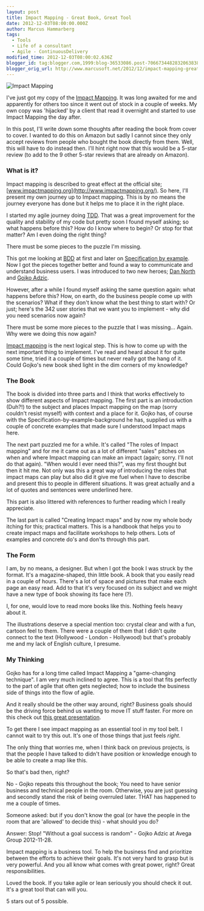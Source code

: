 ```yaml
---
layout: post
title: Impact Mapping - Great Book, Great Tool
date: 2012-12-03T08:00:00.000Z
author: Marcus Hammarberg
tags:
  - Tools
  - Life of a consultant
  - Agile - ContinuousDelivery
modified_time: 2012-12-03T08:00:02.636Z
blogger_id: tag:blogger.com,1999:blog-36533086.post-7066734482832063838
blogger_orig_url: http://www.marcusoft.net/2012/12/impact-mapping-great-book-great-tool.html
---
```


![Impact Mapping](http://impactmapping.org/site/cover500.png)

I've just got my copy of the [Impact Mapping](http://impactmapping.org/book.php). It was long awaited for me and apparently for others too since it went out of stock in a couple of weeks. My own copy was 'hijacked' by a client that read it overnight and started to use Impact Mapping the day after.

In this post, I'll write down some thoughts after reading the book from cover to cover. I wanted to do this on Amazon but sadly I cannot since they only accept reviews from people who bought the book directly from them. Well, this will have to do instead then. I'll hint right now that this would be a 5-star review (to add to the 9 other 5-star reviews that are already on Amazon).

### What is it?

Impact mapping is described to great effect at the official site; [www.impactmapping.org](http://www.impactmapping.org/). So here, I'll present my own journey up to Impact mapping. This is by no means the journey everyone has done but it helps me to place it in the right place.

I started my agile journey doing [TDD](http://en.wikipedia.org/wiki/Test-driven_development). That was a great improvement for the quality and stability of my code but pretty soon I found myself asking; so what happens before this? How do I know where to begin? Or stop for that matter? Am I even doing the right thing?

There must be some pieces to the puzzle I'm missing.

This got me looking at [BDD](http://dannorth.net/introducing-bdd/) at first and later on [Specification by example](http://specificationbyexample.com/). Now I got the pieces together better and found a way to communicate and understand business users. I was introduced to two new heroes; [Dan North](http://dannorth.net/) and [Gojko Adzic](http://gojko.net/).

However, after a while I found myself asking the same question again: what happens before this? How, on earth, do the business people come up with the scenarios? What if they don't know what the best thing to start with? Or just; here's the 342 user stories that we want you to implement - why did you need scenarios now again?

There must be some more pieces to the puzzle that I was missing...
Again. Why were we doing this now again?

[Impact mapping](http://www.impactmapping.org/) is the next logical step. This is how to come up with the next important thing to implement. I've read and heard about it for quite some time, tried it a couple of times but never really got the hang of it. Could Gojko's new book shed light in the dim corners of my knowledge?

### The Book

The book is divided into three parts and I think that works effectively to show different aspects of Impact mapping. The first part is an introduction (Duh?!) to the subject and places Impact mapping on the map (sorry couldn't resist myself) with context and a place for it. Gojko has, of course with the Specification-by-example-background he has, supplied us with a couple of concrete examples that made sure I understood Impact maps here.

The next part puzzled me for a while. It's called "The roles of Impact mapping" and for me it came out as a lot of different "sales" pitches on when and where Impact mapping can make an impact (again; sorry. I'll not do that again). "When would I ever need this?", was my first thought but then it hit me. Not only was this a great way of introducing the roles that impact maps can play but also did it give me fuel when I have to describe and present this to people in different situations. It was great actually and a lot of quotes and sentences were underlined here.

This part is also littered with references to further reading which I really appreciate.

The last part is called "Creating Impact maps" and by now my whole body itching for this; practical matters. This is a handbook that helps you to create impact maps and facilitate workshops to help others. Lots of examples and concrete do's and don'ts through this part.

### The Form

I am, by no means, a designer. But when I got the book I was struck by the format. It's a magazine-shaped, thin little book. A book that you easily read in a couple of hours. There's a lot of space and pictures that make each page an easy read. Add to that it's very focused on its subject and we might have a new type of book showing its face here (?).

I, for one, would love to read more books like this. Nothing feels heavy about it.

The illustrations deserve a special mention too: crystal clear and with a fun, cartoon feel to them. There were a couple of them that I didn't quite connect to the text (Hollywood - London - Hollywood) but that's probably me and my lack of English culture, I presume.

### My Thinking

Gojko has for a long time called Impact Mapping a "game-changing technique". I am very much inclined to agree. This is a tool that fits perfectly to the part of agile that often gets neglected; how to include the business side of things into the flow of agile.

And it really should be the other way around, right? Business goals should be the driving force behind us wanting to move IT stuff faster. For more on this check out [this great presentation](http://skillsmatter.com/podcast/home/make-impact-not-software).

To get there I see impact mapping as an essential tool in my tool belt. I cannot wait to try this out. It's one of those things that just feels *right*.

The only thing that worries me, when I think back on previous projects, is that the people I have talked to didn't have position or knowledge enough to be able to create a map like this.

So that's bad then, right?

No - Gojko repeats this throughout the book; You need to have senior business and technical people in the room. Otherwise, you are just guessing and secondly stand the risk of being overruled later. THAT has happened to me a couple of times.

Someone asked: but if you don't know the goal (or have the people in the room that are 'allowed' to decide this) - what should you do?

Answer: Stop! "Without a goal success is random" - Gojko Adzic at Avega Group 2012-11-28.

Impact mapping is a business tool. To help the business find and prioritize between the efforts to achieve their goals. It's not very hard to grasp but is very powerful. And you all know what comes with great power, right? Great responsibilities.

Loved the book. If you take agile or lean seriously you should check it out. It's a great tool that can will you.

5 stars out of 5 possible.
